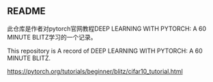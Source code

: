 ## README

此仓库是作者对pytorch官网教程DEEP LEARNING WITH PYTORCH: A 60 MINUTE BLITZ学习的一个记录。

This repository is A record of DEEP LEARNING WITH PYTORCH: A 60 MINUTE BLITZ.

 https://pytorch.org/tutorials/beginner/blitz/cifar10_tutorial.html